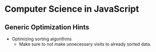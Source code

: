 # Computer Science in JavaScript

## Generic Optimization Hints

  - Optimizing sorting algorithms
    - Make sure to not make unnecessary visits to already sorted data.
